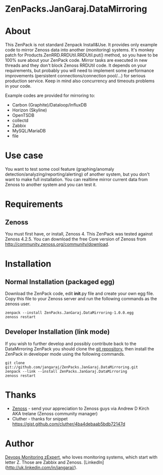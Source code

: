 ZenPacks.JanGaraj.DataMirroring
===============================

About
=====

This ZenPack is not standard Zenpack Install&Use. It provides only example code to mirror Zenoss data into another (monitoring) systems. 
It's monkey patch for Products.ZenRRD.RRDUtil.RRDUtil.put() method, so you have to be 100% sure about your ZenPack code. 
Mirror tasks are executed in new threads and they don't block Zenoss RRDUtil code. It depends on your requirements, but 
probably you will need to implement some performance improvements (persistent connections/connection pool/...) for serious production service. Keep in mind also concurrency and timeouts problems in your code.

Example codes are provided for mirroring to:

- Carbon (Graphite)/Dataloop/InfluxDB
- Horizon (Skyline)
- OpenTSDB
- collectd
- Zabbix
- MySQL/MariaDB
- file

Use case
========

You want to test some cool feature (graphing/anomaly detection/analyzing/reporting/alerting) of another system, but you don't want to make full installation.
You can realtime mirror current data from Zenoss to another system and you can test it.   
                                
Requirements
============

Zenoss
------

You must first have, or install, Zenoss 4. This ZenPack was tested
against Zenoss 4.2.5. You can download the free Core
version of Zenoss from http://community.zenoss.org/community/download.

Installation
============

Normal Installation (packaged egg)
----------------------------------

Download the ZenPack code, edit __init__.py file and create your own egg file.
Copy this file to your Zenoss server and run the following commands as the zenoss
user.

```
zenpack --install ZenPacks.JanGaraj.DataMirroring-1.0.0.egg
zenoss restart
```
        

Developer Installation (link mode)
----------------------------------

If you wish to further develop and possibly contribute back to the DataMirroring
ZenPack you should clone the [git repository](https://github.com/jangaraj/ZenPacks.JanGaraj.DataMirroring.git),
then install the ZenPack in developer mode using the following commands.

```
git clone git://github.com/jangaraj/ZenPacks.JanGaraj.DataMirroring.git
zenpack --link --install ZenPacks.JanGaraj.DataMirroring
zenoss restart
```  

Thanks
======

- [Zenoss](http://www.zenoss.com/) - send your appreciation to Zenoss guys via Andrew D Kirch AKA trelane (Zenoss community manager) 
- Cluther - thanks for snippet https://gist.github.com/cluther/4ba4debaab5bdb72147d

Author
======
 
[Devops Monitoring zExpert](http://www.jangaraj.com), who loves monitoring systems, which start with letter Z. Those are Zabbix and Zenoss. [LinkedIn] (http://uk.linkedin.com/in/jangaraj/).

